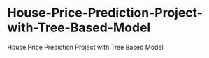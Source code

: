 # House-Price-Prediction-Project-with-Tree-Based-Model
House Price Prediction Project with Tree Based Model
